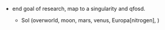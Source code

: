 -   end goal of research, map to a singularity and qfosd.
    
    -   Sol (overworld, moon, mars, venus, Europa[nitrogen], )